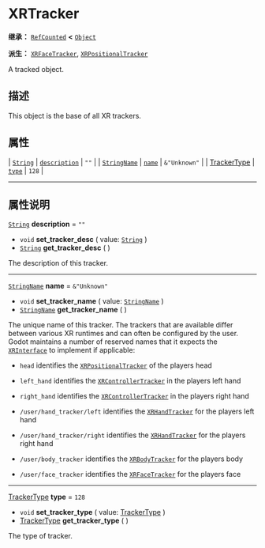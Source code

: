 <!-- ⚠ 请勿编辑本文件 ⚠ -->
<!-- 本文档使用脚本从 WeDot 引擎源码仓库生成。 -->
<!-- 生成脚本：https://github.com/WeDot-Engine/WeDot/tree/4.3/doc/tools/make_md.py； -->
<!-- 原文件：https://github.com/WeDot-Engine/WeDot/tree/4.3/doc/classes/XRTracker.xml。 -->

<div id="_class_xrtracker"></div>

# XRTracker

**继承：** [`RefCounted`](class_refcounted.md) **<** [`Object`](class_object.md)

**派生：** [`XRFaceTracker`](class_xrfacetracker.md), [`XRPositionalTracker`](class_xrpositionaltracker.md)

A tracked object.

## 描述

This object is the base of all XR trackers.

## 属性

| [`String`](class_string.md)               | [`description`](#class_xrtracker_property_description) | ``""``         |
| [`StringName`](class_stringname.md)       | [`name`](#class_xrtracker_property_name)               | ``&"Unknown"`` |
| [TrackerType](#enum_xrserver_trackertype) | [`type`](#class_xrtracker_property_type)               | ``128``        |

<!-- rst-class:: classref-section-separator -->

---

## 属性说明

<div id="_class_xrtracker_property_description"></div>

[`String`](class_string.md) **description** = ``""`` <div id="class_xrtracker_property_description"></div>

- `void` **set_tracker_desc** ( value: [`String`](class_string.md) )
- [`String`](class_string.md) **get_tracker_desc** ( )

The description of this tracker.

<!-- rst-class:: classref-item-separator -->

---

<div id="_class_xrtracker_property_name"></div>

[`StringName`](class_stringname.md) **name** = ``&"Unknown"`` <div id="class_xrtracker_property_name"></div>

- `void` **set_tracker_name** ( value: [`StringName`](class_stringname.md) )
- [`StringName`](class_stringname.md) **get_tracker_name** ( )

The unique name of this tracker. The trackers that are available differ between various XR runtimes and can often be configured by the user. Godot maintains a number of reserved names that it expects the [`XRInterface`](class_xrinterface.md) to implement if applicable:

- `head` identifies the [`XRPositionalTracker`](class_xrpositionaltracker.md) of the players head

- `left_hand` identifies the [`XRControllerTracker`](class_xrcontrollertracker.md) in the players left hand

- `right_hand` identifies the [`XRControllerTracker`](class_xrcontrollertracker.md) in the players right hand

- `/user/hand_tracker/left` identifies the [`XRHandTracker`](class_xrhandtracker.md) for the players left hand

- `/user/hand_tracker/right` identifies the [`XRHandTracker`](class_xrhandtracker.md) for the players right hand

- `/user/body_tracker` identifies the [`XRBodyTracker`](class_xrbodytracker.md) for the players body

- `/user/face_tracker` identifies the [`XRFaceTracker`](class_xrfacetracker.md) for the players face

<!-- rst-class:: classref-item-separator -->

---

<div id="_class_xrtracker_property_type"></div>

[TrackerType](#enum_xrserver_trackertype) **type** = ``128`` <div id="class_xrtracker_property_type"></div>

- `void` **set_tracker_type** ( value: [TrackerType](#enum_xrserver_trackertype) )
- [TrackerType](#enum_xrserver_trackertype) **get_tracker_type** ( )

The type of tracker.

[^virtual]: 本方法通常需要用户覆盖才能生效。
[^const]: 本方法无副作用，不会修改该实例的任何成员变量。
[^vararg]: 本方法除了能接受在此处描述的参数外，还能够继续接受任意数量的参数。
[^constructor]: 本方法用于构造某个类型。
[^static]: 调用本方法无需实例，可直接使用类名进行调用。
[^operator]: 本方法描述的是使用本类型作为左操作数的有效运算符。
[^bitfield]: 这个值是由下列位标志构成位掩码的整数。
[^void]: 无返回值。
